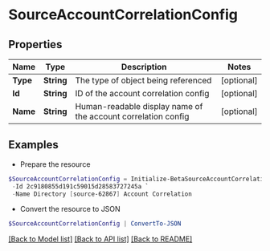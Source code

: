 # SourceAccountCorrelationConfig
## Properties

Name | Type | Description | Notes
------------ | ------------- | ------------- | -------------
**Type** | **String** | The type of object being referenced | [optional] 
**Id** | **String** | ID of the account correlation config | [optional] 
**Name** | **String** | Human-readable display name of the account correlation config | [optional] 

## Examples

- Prepare the resource
```powershell
$SourceAccountCorrelationConfig = Initialize-BetaSourceAccountCorrelationConfig  -Type ACCOUNT_CORRELATION_CONFIG `
 -Id 2c9180855d191c59015d28583727245a `
 -Name Directory [source-62867] Account Correlation
```

- Convert the resource to JSON
```powershell
$SourceAccountCorrelationConfig | ConvertTo-JSON
```

[[Back to Model list]](../README.md#documentation-for-models) [[Back to API list]](../README.md#documentation-for-api-endpoints) [[Back to README]](../README.md)

